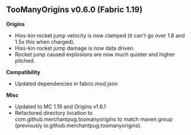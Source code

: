 ## TooManyOrigins v0.6.0 (Fabric 1.19)
**Origins**
- Hiss-kin rocket jump velocity is now clamped (it can't go over 1.8 and 1.5x this when charged).
- Hiss-kin rocket jump damage is now data driven.
- Rocket jump caused explosions are now much quieter and higher pitched.

**Compatibility**
- Updated dependencies in fabric.mod.json

**Misc**
- Updated to MC 1.19 and Origins v1.6.1
- Refactored directory location to com.github.merchantpug.toomanyorigins to match maven group (previously io.github.merchantpug.toomanyorigins).